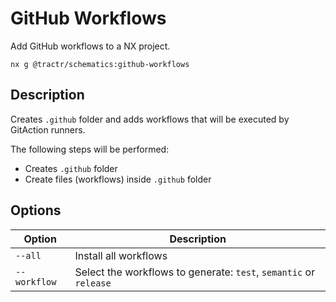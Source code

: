 # GitHub Workflows

Add GitHub workflows to a NX project.

```shell
nx g @tractr/schematics:github-workflows
```

## Description

Creates `.github` folder and adds workflows that will be executed by GitAction runners.

The following steps will be performed:

- Creates `.github` folder
- Create files (workflows) inside `.github` folder

## Options

| Option                         | Description                                                                                                           |
| ------------------------------ | --------------------------------------------------------------------------------------------------------------------- |
| `--all`                        | Install all workflows                                                                                                 |
| `--workflow`                   | Select the workflows to generate: `test`, `semantic` or `release`                                                     |
